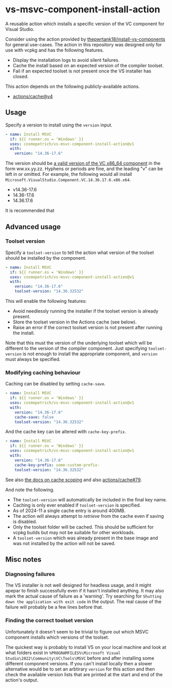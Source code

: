 # vs-msvc-component-install-action

A reusable action which installs a specific version of the VC component for Visual Studio.

Consider using the action provided by [thepwrtank18/install-vs-components](https://github.com/thepwrtank18/install-vs-components) for general use-cases.
The action in this repository was designed only for use with vcpkg and has the following features.

- Display the installation logs to avoid silent failures.
- Cache the install based on an expected version of the compiler toolset.
- Fail if an expected toolset is not present once the VS installer has closed.

This action depends on the following publicly-available actions.

- [actions/cache@v4](https://github.com/actions/cache)

## Usage

Specify a version to install using the `version` input.

```yaml
- name: Install MSVC
  if: ${{ runner.os = 'Windows' }}
  uses: cosmopetrich/vs-msvc-component-install-action@v1
  with:
    version: "14.36-17.6"
```

The version should be [a valid version of the VC x86_64 component](https://learn.microsoft.com/en-us/visualstudio/install/workload-component-id-vs-build-tools?view=vs-2022)
in the form ww.xx.yy.zz. Hyphens or periods are fine, and the leading "v" can be left in or omitted.
For example, the following would all install `Microsoft.VisualStudio.Component.VC.14.36.17.6.x86.x64`.

- v14.36-17.6
- 14.36-17.6
- 14.36.17.6

It is recommended that

## Advanced usage

### Toolset version

Specify a `toolset-version` to tell the action what version of the toolset should be installed by the component.

```yaml
- name: Install MSVC
  if: ${{ runner.os = 'Windows' }}
  uses: cosmopetrich/vs-msvc-component-install-action@v1
  with:
    version: "14.36-17.6"
    toolset-version: "14.36.32532"
```

This will enable the following features:

- Avoid needlessly running the installer if the toolset version is already present.
- Store the toolset version in the Actions cache (see below).
- Raise an error if the correct toolset version is not present after running the install.

Note that this must the version of the underlying toolset which will be different to the version of the compiler component.
Just specifying `toolset-version` is not enough to install the appropriate component, and `version` must always be specified.

### Modifying caching behaviour

Caching can be disabled by setting `cache-save`.

```yaml
- name: Install MSVC
  if: ${{ runner.os = 'Windows' }}
  uses: cosmopetrich/vs-msvc-component-install-action@v1
  with:
    version: "14.36-17.6"
    cache-save: false
    toolset-version: "14.36.32532"
```

And the cache key can be altered with `cache-key-prefix`.

```yaml
- name: Install MSVC
  if: ${{ runner.os = 'Windows' }}
  uses: cosmopetrich/vs-msvc-component-install-action@v1
  with:
    version: "14.36-17.6"
    cache-key-prefix: some-custom-prefix-
    toolset-version: "14.36.32532"
```

See also [the docs on cache scoping](https://docs.github.com/en/actions/writing-workflows/choosing-what-your-workflow-does/caching-dependencies-to-speed-up-workflows#matching-a-cache-key) and also [actions/cache#79](https://github.com/actions/cache/issues/79).

And note the following.

- The `toolset-version` will automatically be included in the final key name.
- Caching is only ever enabled if `toolset-version` is specified.
- As of 2024-11 a single cache entry is around 400MB.
- The action will always attempt to _retrieve_ from the cache even if saving is disabled.
- Only the toolset folder will be cached. This should be sufficient for vcpkg builds but may not be suitable for other workloads.
- A `toolset-version` which was already present in the base image and was not installed by the action will not be saved.

## Misc notes

### Diagnosing failures

The VS installer is not well designed for headless usage, and it might apepar to finish successfully even if it hasn't installed anything.
It may also mark the actual cause of failure as a 'warning'. Try searching for `Shutting down the application with exit code` in the output.
The real cause of the failure will probably be a few lines before that.

### Finding the correct toolset version

Unfortunately it doesn't seem to be trivial to figure out which MSVC component installs which versions of the toolset.

The quickest way is probably to install VS on your local machine and look at what folders exist in `%PROGRAMFILES%\Microsoft Visual Studio\2022\Community\VC\Tools\MSVC`
before and after installing some different component versions. If you can't install locally then a slower alternative would be to
set an arbtirary `version` for this action and then check the available version lists that are printed at the start and end of the action's output.

